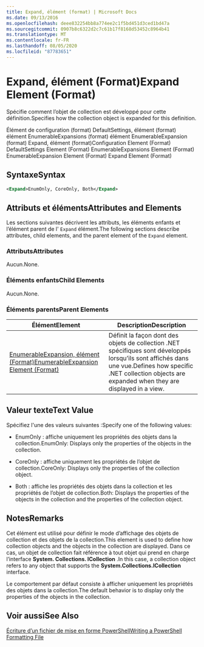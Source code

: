 ```yaml
---
title: Expand, élément (format) | Microsoft Docs
ms.date: 09/13/2016
ms.openlocfilehash: deee832254bb8a774ee2c1f5bd451d3ced1bd47a
ms.sourcegitcommit: 0907b8c6322d2c7c61b17f8168d53452c8964b41
ms.translationtype: MT
ms.contentlocale: fr-FR
ms.lasthandoff: 08/05/2020
ms.locfileid: "87783651"
---
```

# <a name="expand-element-format"></a><span data-ttu-id="801fc-102">Expand, élément (Format)</span><span class="sxs-lookup"><span data-stu-id="801fc-102">Expand Element (Format)</span></span>

<span data-ttu-id="801fc-103">Spécifie comment l’objet de collection est développé pour cette définition.</span><span class="sxs-lookup"><span data-stu-id="801fc-103">Specifies how the collection object is expanded for this definition.</span></span>

<span data-ttu-id="801fc-104">Élément de configuration (format) DefaultSettings, élément (format) élément EnumerableExpansions (format) élément EnumerableExpansion (format) Expand, élément (format)</span><span class="sxs-lookup"><span data-stu-id="801fc-104">Configuration Element (Format) DefaultSettings Element (Format) EnumerableExpansions Element (Format) EnumerableExpansion Element (Format) Expand Element (Format)</span></span>

## <a name="syntax"></a><span data-ttu-id="801fc-105">Syntaxe</span><span class="sxs-lookup"><span data-stu-id="801fc-105">Syntax</span></span>

```xml
<Expand>EnumOnly, CoreOnly, Both</Expand>
```

## <a name="attributes-and-elements"></a><span data-ttu-id="801fc-106">Attributs et éléments</span><span class="sxs-lookup"><span data-stu-id="801fc-106">Attributes and Elements</span></span>

<span data-ttu-id="801fc-107">Les sections suivantes décrivent les attributs, les éléments enfants et l’élément parent de l' `Expand` élément.</span><span class="sxs-lookup"><span data-stu-id="801fc-107">The following sections describe attributes, child elements, and the parent element of the `Expand` element.</span></span>

### <a name="attributes"></a><span data-ttu-id="801fc-108">Attributs</span><span class="sxs-lookup"><span data-stu-id="801fc-108">Attributes</span></span>

<span data-ttu-id="801fc-109">Aucun.</span><span class="sxs-lookup"><span data-stu-id="801fc-109">None.</span></span>

### <a name="child-elements"></a><span data-ttu-id="801fc-110">Éléments enfants</span><span class="sxs-lookup"><span data-stu-id="801fc-110">Child Elements</span></span>

<span data-ttu-id="801fc-111">Aucun.</span><span class="sxs-lookup"><span data-stu-id="801fc-111">None.</span></span>

### <a name="parent-elements"></a><span data-ttu-id="801fc-112">Éléments parents</span><span class="sxs-lookup"><span data-stu-id="801fc-112">Parent Elements</span></span>

|<span data-ttu-id="801fc-113">Élément</span><span class="sxs-lookup"><span data-stu-id="801fc-113">Element</span></span>|<span data-ttu-id="801fc-114">Description</span><span class="sxs-lookup"><span data-stu-id="801fc-114">Description</span></span>|
|-------------|-----------------|
|[<span data-ttu-id="801fc-115">EnumerableExpansion, élément (Format)</span><span class="sxs-lookup"><span data-stu-id="801fc-115">EnumerableExpansion Element (Format)</span></span>](./enumerableexpansion-element-format.md)|<span data-ttu-id="801fc-116">Définit la façon dont des objets de collection .NET spécifiques sont développés lorsqu’ils sont affichés dans une vue.</span><span class="sxs-lookup"><span data-stu-id="801fc-116">Defines how specific .NET collection objects are expanded when they are displayed in a view.</span></span>|

## <a name="text-value"></a><span data-ttu-id="801fc-117">Valeur texte</span><span class="sxs-lookup"><span data-stu-id="801fc-117">Text Value</span></span>

<span data-ttu-id="801fc-118">Spécifiez l'une des valeurs suivantes :</span><span class="sxs-lookup"><span data-stu-id="801fc-118">Specify one of the following values:</span></span>

- <span data-ttu-id="801fc-119">EnumOnly : affiche uniquement les propriétés des objets dans la collection.</span><span class="sxs-lookup"><span data-stu-id="801fc-119">EnumOnly: Displays only the properties of the objects in the collection.</span></span>

- <span data-ttu-id="801fc-120">CoreOnly : affiche uniquement les propriétés de l’objet de collection.</span><span class="sxs-lookup"><span data-stu-id="801fc-120">CoreOnly: Displays only the properties of the collection object.</span></span>

- <span data-ttu-id="801fc-121">Both : affiche les propriétés des objets dans la collection et les propriétés de l’objet de collection.</span><span class="sxs-lookup"><span data-stu-id="801fc-121">Both: Displays the properties of the objects in the collection and the properties of the collection object.</span></span>

## <a name="remarks"></a><span data-ttu-id="801fc-122">Notes</span><span class="sxs-lookup"><span data-stu-id="801fc-122">Remarks</span></span>

<span data-ttu-id="801fc-123">Cet élément est utilisé pour définir le mode d’affichage des objets de collection et des objets de la collection.</span><span class="sxs-lookup"><span data-stu-id="801fc-123">This element is used to define how collection objects and the objects in the collection are displayed.</span></span> <span data-ttu-id="801fc-124">Dans ce cas, un objet de collection fait référence à tout objet qui prend en charge l’interface **System. Collections. ICollection** .</span><span class="sxs-lookup"><span data-stu-id="801fc-124">In this case, a collection object refers to any object that supports the  **System.Collections.ICollection** interface.</span></span>

<span data-ttu-id="801fc-125">Le comportement par défaut consiste à afficher uniquement les propriétés des objets dans la collection.</span><span class="sxs-lookup"><span data-stu-id="801fc-125">The default behavior is to display only the properties of the objects in the collection.</span></span>

## <a name="see-also"></a><span data-ttu-id="801fc-126">Voir aussi</span><span class="sxs-lookup"><span data-stu-id="801fc-126">See Also</span></span>

[<span data-ttu-id="801fc-127">Écriture d’un fichier de mise en forme PowerShell</span><span class="sxs-lookup"><span data-stu-id="801fc-127">Writing a PowerShell Formatting File</span></span>](./writing-a-powershell-formatting-file.md)

